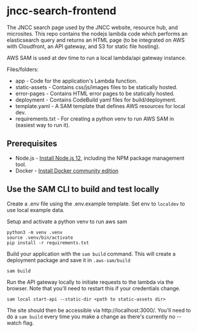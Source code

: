 # jncc-search-frontend

The JNCC search page used by the JNCC website, resource hub, and microsites. This repo contains the nodejs lambda code which performs an elasticsearch query and returns an HTML page (to be integrated on AWS with Cloudfront, an API gateway, and S3 for static file hosting).

AWS SAM is used at dev time to run a local lambda/api gateway instance.

Files/folders:
- app - Code for the application's Lambda function.
- static-assets - Contains css/js/images files to be statically hosted.
- error-pages - Contains HTML error pages to be statically hosted.
- deployment - Contains CodeBuild yaml files for build/deployment.
- template.yaml - A SAM template that defines AWS resources for local dev.
- requirements.txt - For creating a python venv to run AWS SAM in (easiest way to run it).

## Prerequisites

* Node.js - [Install Node.js 12](https://nodejs.org/en/), including the NPM package management tool.
* Docker - [Install Docker community edition](https://hub.docker.com/search/?type=edition&offering=community)

## Use the SAM CLI to build and test locally

Create a .env file using the .env.example template. Set env to `localdev` to use local example data. 

Setup and activate a python venv to run aws sam
  
    python3 -m venv .venv
    source .venv/bin/activate
    pip install -r requirements.txt

Build your application with the `sam build` command. This will create a deployment package and save it in `.aws-sam/build`

    sam build

Run the API gateway locally to initiate requests to the lambda via the browser. Note that you'll need to restart this if your credentials change.

    sam local start-api --static-dir <path to static-assets dir>

The site should then be accessible via http://localhost:3000/. You'll need to do a `sam build` every time you make a change as there's currently no --watch flag.
